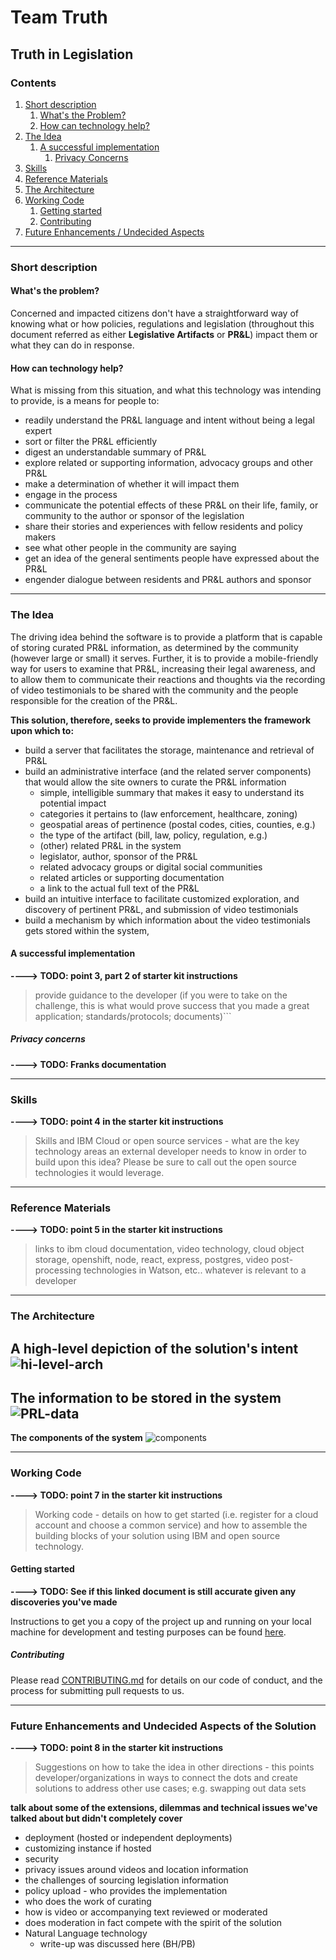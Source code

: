 [hi-level-arch]: images/architectural-diagram.png "High Level Architecture"
[components]: images/components.jpg "Components"
[PRL-data]: images/PRL-data.jpg "Policy, Regulation & Legislation Data"

# Team Truth
## Truth in Legislation

### Contents

1. [Short description](#short-description)
   1. [What's the Problem?](#whats-the-problem)
   1. [How can technology help?](#how-can-technology-help)
1. [The Idea](#the-idea)
   1. [A successful implementation](#a-successful-implementation)
      1. [Privacy Concerns](#privacy-concerns)
1. [Skills](#skills)
1. [Reference Materials](#reference-materials)
1. [The Architecture](#the-architecture)
1. [Working Code](#working-code)
   1. [Getting started](#getting-started)
   1. [Contributing](#contributing)
1. [Future Enhancements / Undecided Aspects](#future-enhancements-and-undecided-aspects-of-the-solution)

---
### Short description

#### What's the problem?

Concerned and impacted citizens don't have a straightforward way of knowing 
what or how policies, regulations and legislation (throughout this document 
referred as either **Legislative Artifacts** or **PR&L**) impact them or 
what they can do in response.

#### How can technology help?

What is missing from this situation, and what this technology was intending to 
provide, is a means for people to:
- readily understand the PR&L language and intent without being a legal expert
- sort or filter the PR&L efficiently 
- digest an understandable summary of PR&L
- explore related or supporting information, advocacy groups and other PR&L
- make a determination of whether it will impact them
- engage in the process
- communicate the potential effects of these PR&L on their life, family, or community
to the author or sponsor of the legislation
- share their stories and experiences with fellow residents and policy makers
- see what other people in the community are saying
- get an idea of the general sentiments people have expressed about the PR&L
- engender dialogue between residents and PR&L authors and sponsor

---
### The Idea
The driving idea behind the software is to provide a platform that is capable of storing
curated PR&L information, as determined by the community (however large or small) it serves.
Further, it is to provide a mobile-friendly way for users to examine that PR&L, increasing
their legal awareness, and to allow them to communicate their reactions and thoughts via
the recording of video testimonials to be shared with the community and the people
responsible for the creation of the PR&L.

**This solution, therefore, seeks to provide implementers the framework upon which to:**
- build a server that facilitates the storage, maintenance and retrieval of PR&L
- build an administrative interface (and the related server components) that would allow the 
site owners to curate the PR&L information
  - simple, intelligible summary that makes it easy to understand its potential impact
  - categories it pertains to (law enforcement, healthcare, zoning)
  - geospatial areas of pertinence (postal codes, cities, counties, e.g.)
  - the type of the artifact (bill, law, policy, regulation, e.g.)
  - (other) related PR&L in the system
  - legislator, author, sponsor of the PR&L
  - related advocacy groups or digital social communities
  - related articles or supporting documentation
  - a link to the actual full text of the PR&L  
- build an intuitive interface to facilitate customized exploration, and discovery of
pertinent PR&L, and submission of video testimonials
- build a mechanism by which information about the video testimonials gets stored within the system,

#### A successful implementation
**----> TODO: point 3, part 2 of starter kit instructions**
> provide guidance to the developer (if you were to take on the challenge, this is what would prove success that you made a great application; standards/protocols; documents)```

##### Privacy concerns
**----> TODO: Franks documentation**

---
### Skills
**----> TODO: point 4 in the starter kit instructions**
> Skills and IBM Cloud or open source services - what are the key technology areas an external developer needs to know in order to build upon this idea? Please be sure to call out the open source technologies it would leverage.

---
### Reference Materials
**----> TODO: point 5 in the starter kit instructions**
> links to ibm cloud documentation, video technology, cloud object storage, openshift, node, react, express, postgres, video post-processing technologies in Watson, etc.. whatever is relevant to a developer

---
### The Architecture

**A high-level depiction of the solution's intent**
![hi-level-arch]
---
**The information to be stored in the system**
![PRL-data]
---
**The components of the system** 
![components]

---
### Working Code
**----> TODO: point 7 in the starter kit instructions**
> Working code - details on how to get started (i.e. register for a cloud account and choose a common service) and how to assemble the building blocks of your solution using IBM and open source technology. 

#### Getting started
**----> TODO: See if this linked document is still accurate given any discoveries you've made**

Instructions to get you a copy of the project up and running on your local machine for development and testing purposes can be found [here](docs/README.md).

##### Contributing
Please read [CONTRIBUTING.md](CONTRIBUTING.md) for details on our code of conduct, and the process for submitting pull requests to us.

---
### Future Enhancements and Undecided Aspects of the Solution
**----> TODO: point 8 in the starter kit instructions**
> Suggestions on how to take the idea in other directions - this points developer/organizations in ways to connect the dots and create solutions to address other use cases; e.g. swapping out data sets

**talk about some of the extensions, dilemmas and technical issues we've talked about but didn't completely cover**
- deployment (hosted or independent deployments)
- customizing instance if hosted
- security
- privacy issues around videos and location information
- the challenges of sourcing legislation information
- policy upload - who provides the implementation
- who does the work of curating
- how is video or accompanying text reviewed or moderated
- does moderation in fact compete with the spirit of the solution 
- Natural Language technology
  - write-up was discussed here (BH/PB)
